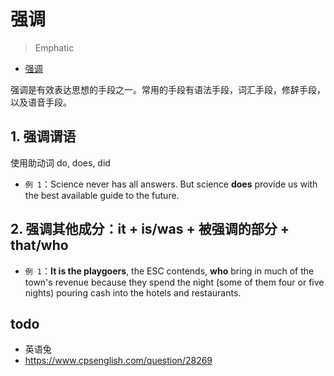 # 强调

> Emphatic

- [强调](#强调)

强调是有效表达思想的手段之一。常用的手段有语法手段，词汇手段，修辞手段，以及语音手段。

## 1. 强调谓语

使用助动词 do, does, did

- `例 1`：Science never has all answers. But science **does** provide us with
  the best available guide to the future.

## 2. 强调其他成分：it + is/was + 被强调的部分 + that/who

- `例 1`：**It is the playgoers**, the ESC contends, **who** bring in much of
  the town's revenue because they spend the night (some of them four or five
  nights) pouring cash into the hotels and restaurants.

## todo

- 英语兔
- <https://www.cpsenglish.com/question/28269>
